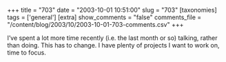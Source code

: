 +++
title = "703"
date = "2003-10-01 10:51:00"
slug = "703"
[taxonomies]
tags = ['general']
[extra]
show_comments = "false"
comments_file = "/content/blog/2003/10/2003-10-01-703-comments.csv"
+++

I’ve spent a lot more time recently (i.e. the last month or so) talking, rather than doing. This has to change. I have plenty of projects I want to work on, time to focus.
